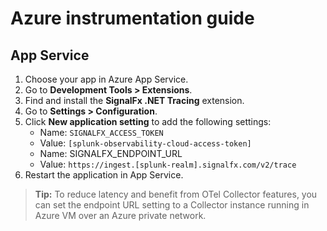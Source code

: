 # Azure instrumentation guide

## App Service

1. Choose your app in Azure App Service.
2. Go to **Development Tools > Extensions**.
3. Find and install the **SignalFx .NET Tracing** extension.
4. Go to **Settings > Configuration**.
5. Click **New application setting** to add the following settings:
   * Name: `SIGNALFX_ACCESS_TOKEN`
   * Value: `[splunk-observability-cloud-access-token]`
   * Name: SIGNALFX_ENDPOINT_URL
   * Value: `https://ingest.[splunk-realm].signalfx.com/v2/trace`
6. Restart the application in App Service.

> **Tip:** To reduce latency and benefit from OTel Collector features, you can set the endpoint URL setting to a Collector instance running in Azure VM over an Azure private network.

